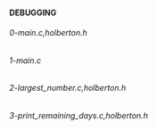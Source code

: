 #### DEBUGGING
###### 0-main.c,holberton.h

###### 1-main.c

###### 2-largest_number.c,holberton.h

###### 3-print_remaining_days.c,holberton.h